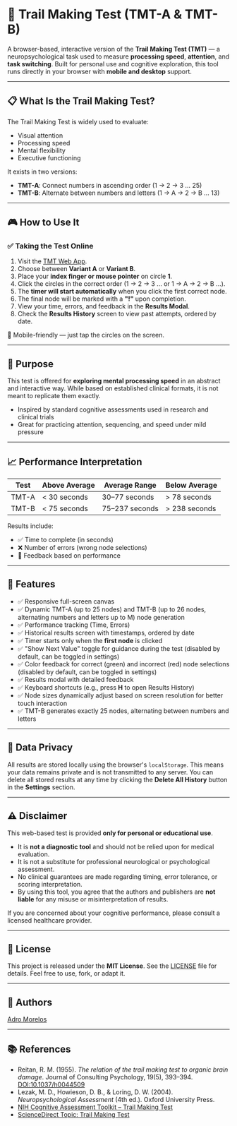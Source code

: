 # 🧠 Trail Making Test (TMT-A & TMT-B)

A browser-based, interactive version of the **Trail Making Test (TMT)** — a neuropsychological task used to measure **processing speed**, **attention**, and **task switching**. Built for personal use and cognitive exploration, this tool runs directly in your browser with **mobile and desktop** support.

---

## 📋 What Is the Trail Making Test?

The Trail Making Test is widely used to evaluate:

- Visual attention
- Processing speed
- Mental flexibility
- Executive functioning

It exists in two versions:

- **TMT-A**: Connect numbers in ascending order (1 → 2 → 3 … 25)
- **TMT-B**: Alternate between numbers and letters (1 → A → 2 → B … 13)

---

## 🎮 How to Use It

### ✅ Taking the Test Online

1. Visit the [TMT Web App](https://adrorocker.github.io/tmt/).
2. Choose between **Variant A** or **Variant B**.
3. Place your **index finger or mouse pointer** on circle **1**.
4. Click the circles in the correct order (1 → 2 → 3 ... or 1 → A → 2 → B ...).
5. The **timer will start automatically** when you click the first correct node.
6. The final node will be marked with a **"!"** upon completion.
7. View your time, errors, and feedback in the **Results Modal**.
8. Check the **Results History** screen to view past attempts, ordered by date.

📱 Mobile-friendly — just tap the circles on the screen.

---

## 🧪 Purpose

This test is offered for **exploring mental processing speed** in an abstract and interactive way. While based on established clinical formats, it is not meant to replicate them exactly.

- Inspired by standard cognitive assessments used in research and clinical trials
- Great for practicing attention, sequencing, and speed under mild pressure

---

## 📈 Performance Interpretation

| Test  | Above Average  | Average Range  | Below Average    |
|-------|----------------|----------------|------------------|
| TMT-A | < 30 seconds   | 30–77 seconds  | > 78 seconds     |
| TMT-B | < 75 seconds   | 75–237 seconds | > 238 seconds    |

Results include:
- ✅ Time to complete (in seconds)
- ❌ Number of errors (wrong node selections)
- 🌟 Feedback based on performance

---

## 🧾 Features

- ✅ Responsive full-screen canvas
- ✅ Dynamic TMT-A (up to 25 nodes) and TMT-B (up to 26 nodes, alternating numbers and letters up to M) node generation
- ✅ Performance tracking (Time, Errors)
- ✅ Historical results screen with timestamps, ordered by date
- ✅ Timer starts only when the **first node** is clicked
- ✅ "Show Next Value" toggle for guidance during the test (disabled by default, can be toggled in settings)
- ✅ Color feedback for correct (green) and incorrect (red) node selections (disabled by default, can be toggled in settings)
- ✅ Results modal with detailed feedback
- ✅ Keyboard shortcuts (e.g., press **H** to open Results History)
- ✅ Node sizes dynamically adjust based on screen resolution for better touch interaction
- ✅ TMT-B generates exactly 25 nodes, alternating between numbers and letters

---

## 🔐 Data Privacy

All results are stored locally using the browser's `localStorage`. This means your data remains private and is not transmitted to any server. You can delete all stored results at any time by clicking the **Delete All History** button in the **Settings** section.

---

## ⚠️ Disclaimer

This web-based test is provided **only for personal or educational use**.

- It is **not a diagnostic tool** and should not be relied upon for medical evaluation.
- It is not a substitute for professional neurological or psychological assessment.
- No clinical guarantees are made regarding timing, error tolerance, or scoring interpretation.
- By using this tool, you agree that the authors and publishers are **not liable** for any misuse or misinterpretation of results.

If you are concerned about your cognitive performance, please consult a licensed healthcare provider.

---

## 📄 License

This project is released under the **MIT License**. See the [LICENSE](./LICENSE) file for details. Feel free to use, fork, or adapt it.

---

## 🙌 Authors

[Adro Morelos](https://github.com/adrorocker)

---

## 📚 References

- Reitan, R. M. (1955). *The relation of the trail making test to organic brain damage*. Journal of Consulting Psychology, 19(5), 393–394. [DOI:10.1037/h0044509](https://doi.org/10.1037/h0044509)
- Lezak, M. D., Howieson, D. B., & Loring, D. W. (2004). *Neuropsychological Assessment* (4th ed.). Oxford University Press.
- [NIH Cognitive Assessment Toolkit – Trail Making Test](https://www.ncbi.nlm.nih.gov/books/NBK305230/)
- [ScienceDirect Topic: Trail Making Test](https://www.sciencedirect.com/topics/medicine-and-dentistry/trail-making-test)